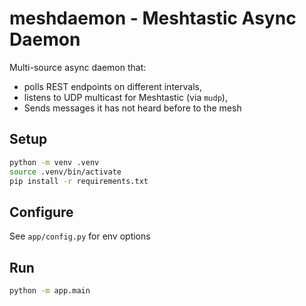 # meshdaemon - Meshtastic Async Daemon

Multi-source async daemon that:
- polls REST endpoints on different intervals,
- listens to UDP multicast for Meshtastic (via `mudp`),
- Sends messages it has not heard before to the mesh

## Setup
```bash
python -m venv .venv
source .venv/bin/activate
pip install -r requirements.txt
```

## Configure
See `app/config.py` for env options

## Run
```bash
python -m app.main
```
